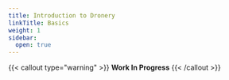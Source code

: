```yaml
---
title: Introduction to Dronery
linkTitle: Basics
weight: 1
sidebar:
  open: true
---
```


{{< callout type="warning" >}}
**Work In Progress**
{{< /callout >}}
